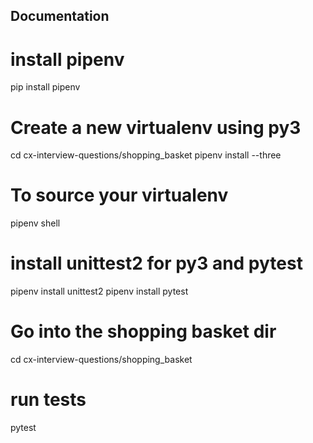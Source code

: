 ## Documentation

# install pipenv
pip install pipenv

# Create a new virtualenv using py3
cd cx-interview-questions/shopping_basket
pipenv install --three

# To source your virtualenv
pipenv shell

# install unittest2 for py3 and pytest
pipenv install unittest2
pipenv install pytest

# Go into the shopping basket dir
cd cx-interview-questions/shopping_basket

# run tests
pytest

